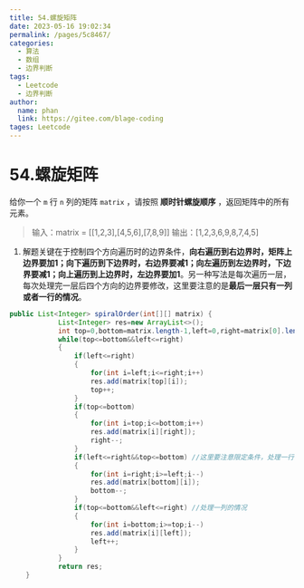 ```yaml
---
title: 54.螺旋矩阵
date: 2023-05-16 19:02:34
permalink: /pages/5c8467/
categories: 
  - 算法
  - 数组
  - 边界判断
tags: 
  - Leetcode
  - 边界判断
author: 
  name: phan
  link: https://gitee.com/blage-coding
tages: Leetcode
---
```

# 54.螺旋矩阵

给你一个 `m` 行 `n` 列的矩阵 `matrix` ，请按照 **顺时针螺旋顺序** ，返回矩阵中的所有元素。

> 输入：matrix = [[1,2,3],[4,5,6],[7,8,9]]
> 输出：[1,2,3,6,9,8,7,4,5]

1. 解题关键在于控制四个方向遍历时的边界条件，**向右遍历到右边界时，矩阵上边界要加1；向下遍历到下边界时，右边界要减1；向左遍历到左边界时，下边界要减1；向上遍历到上边界时，左边界要加1**。另一种写法是每次遍历一层，每次处理完一层后四个方向的边界要修改，这里要注意的是**最后一层只有一列或者一行的情况**。

~~~java
public List<Integer> spiralOrder(int[][] matrix) {
            List<Integer> res=new ArrayList<>();
            int top=0,bottom=matrix.length-1,left=0,right=matrix[0].length-1;
            while(top<=bottom&&left<=right)
            {
                if(left<=right)
                {
                    for(int i=left;i<=right;i++)
                    res.add(matrix[top][i]);
                    top++;
                }
                if(top<=bottom)
                {
                    for(int i=top;i<=bottom;i++)
                    res.add(matrix[i][right]);
                    right--;
                }
                if(left<=right&&top<=bottom) //这里要注意限定条件，处理一行的情况
                {
                    for(int i=right;i>=left;i--)
                    res.add(matrix[bottom][i]);
                    bottom--;
                }
                if(top<=bottom&&left<=right) //处理一列的情况
                {
                    for(int i=bottom;i>=top;i--)
                    res.add(matrix[i][left]);
                    left++;
                }
            }
            return res;
    }
~~~